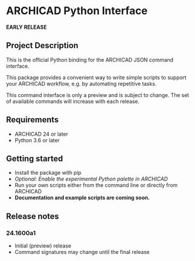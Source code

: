 # ARCHICAD Python Interface

**EARLY RELEASE**

## Project Description

This is the official Python binding for the ARCHICAD JSON command interface.

This package provides a convenient way to write simple scripts to support your ARCHICAD workflow, e.g. by automating repetitive tasks.

This command interface is only a preview and is subject to change.
The set of available commands will increase with each release.

## Requirements

* ARCHICAD 24 or later
* Python 3.6 or later

## Getting started

* Install the package with pip
* *Optional: Enable the experimental Python palette in ARCHICAD*
* Run your own scripts either from the command line or directly from ARCHICAD
* **Documentation and example scripts are coming soon.**

## Release notes

### 24.1600a1

* Initial (preview) release
* Command signatures may change until the final release
